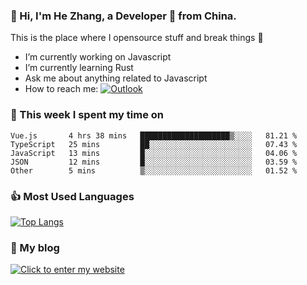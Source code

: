### 👋 Hi, I'm He Zhang, a Developer 🚀 from China.

This is the place where I opensource stuff and break things :rofl:

- I’m currently working on Javascript
- I’m currently learning Rust
- Ask me about anything related to Javascript
- How to reach me: [![Outlook](https://img.shields.io/badge/-Outlook-0078D4?style=flat&logo=Microsoft-Outlook&logoColor=white)](mailto:zhanghe@zhe.cool)

### 💪 This week I spent my time on 
<!--START_SECTION:waka-->
```text
Vue.js       4 hrs 38 mins   ████████████████████▒░░░░   81.21 % 
TypeScript   25 mins         ██░░░░░░░░░░░░░░░░░░░░░░░   07.43 % 
JavaScript   13 mins         █░░░░░░░░░░░░░░░░░░░░░░░░   04.06 % 
JSON         12 mins         █░░░░░░░░░░░░░░░░░░░░░░░░   03.59 % 
Other        5 mins          ▒░░░░░░░░░░░░░░░░░░░░░░░░   01.52 % 
```
<!--END_SECTION:waka-->

### 👍 Most Used Languages
[![Top Langs](https://github-readme-stats.vercel.app/api/top-langs/?username=zhanghecool&layout=compact)](https://zhanghe.cool)

### 🌈 My blog 
[![Click to enter my website](https://cdn.jsdelivr.net/gh/zhanghecool/assets/images/gif/zhanghecools.gif)](https://zhanghe.cool)

